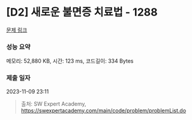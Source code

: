 # [D2] 새로운 불면증 치료법 - 1288 

[문제 링크](https://swexpertacademy.com/main/code/problem/problemDetail.do?contestProbId=AV18_yw6I9MCFAZN) 

### 성능 요약

메모리: 52,880 KB, 시간: 123 ms, 코드길이: 334 Bytes

### 제출 일자

2023-11-09 23:11



> 출처: SW Expert Academy, https://swexpertacademy.com/main/code/problem/problemList.do